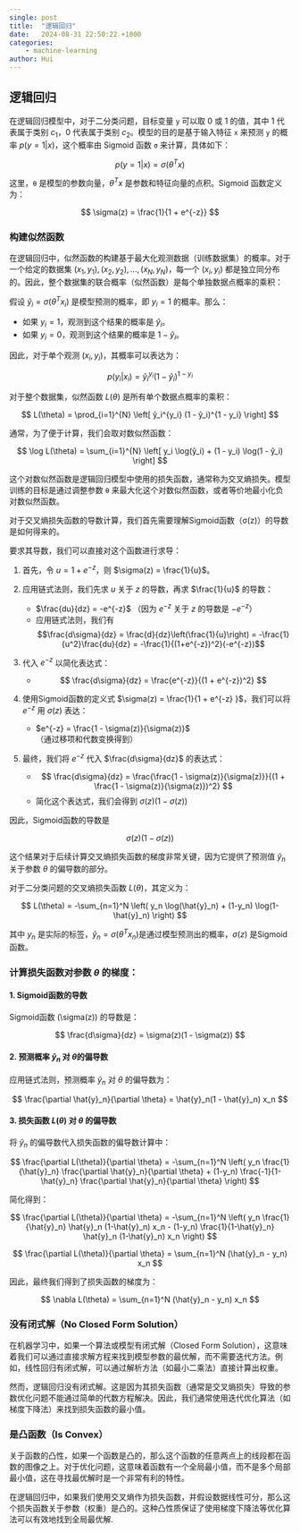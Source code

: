 ```yaml
---
single: post
title:  "逻辑回归"
date:   2024-08-31 22:50:22 +1000
categories: 
    - machine-learning
author: Hui
---
```



## 逻辑回归
在逻辑回归模型中，对于二分类问题，目标变量 `y` 可以取 0 或 1 的值，其中 1 代表属于类别 $c_1$，0 代表属于类别 $c_2$。模型的目的是基于输入特征 `x` 来预测 `y` 的概率 $p(y=1|x)$，这个概率由 Sigmoid 函数 `σ` 来计算，具体如下：

$$
p(y=1|x) = \sigma(\theta^T x)
$$

这里，`θ` 是模型的参数向量，$\theta^T x$ 是参数和特征向量的点积。Sigmoid 函数定义为：

$$
\sigma(z) = \frac{1}{1 + e^{-z}}
$$

### 构建似然函数

在逻辑回归中，似然函数的构建基于最大化观测数据（训练数据集）的概率。对于一个给定的数据集 ${(x_1, y_1),(x_2,y_2), ..., (x_N, y_N) }$，每一个 $(x_i, y_i)$ 都是独立同分布的。因此，整个数据集的联合概率（似然函数）是每个单独数据点概率的乘积：

假设 $ŷ_i = σ(θ^T x_i)$ 是模型预测的概率，即 $y_i = 1$ 的概率。那么：

- 如果 $y_i = 1$，观测到这个结果的概率是 $ŷ_i$。
- 如果 $y_i = 0$，观测到这个结果的概率是 $1 - ŷ_i$。

因此，对于单个观测 $(x_i, y_i)$，其概率可以表达为：

$$
p(y_i | x_i) = ŷ_i^{y_i} (1 - ŷ_i)^{1 - y_i}
$$

对于整个数据集，似然函数 $L(θ)$ 是所有单个数据点概率的乘积：

$$
L(\theta) = \prod_{i=1}^{N} \left[ ŷ_i^{y_i} (1 - ŷ_i)^{1 - y_i} \right]
$$

通常，为了便于计算，我们会取对数似然函数：

$$
\log L(\theta) = \sum_{i=1}^{N} \left[ y_i \log(ŷ_i) + (1 - y_i) \log(1 - ŷ_i) \right]
$$

这个对数似然函数是逻辑回归模型中使用的损失函数，通常称为交叉熵损失。模型训练的目标是通过调整参数 `θ` 来最大化这个对数似然函数，或者等价地最小化负对数似然函数。


对于交叉熵损失函数的导数计算，我们首先需要理解Sigmoid函数（σ(z)）的导数是如何得来的。

要求其导数，我们可以直接对这个函数进行求导：

1. 首先，令 $u = 1 + e^{-z}$，则 $\sigma(z) = \frac{1}{u}$。
2. 应用链式法则，我们先求 $u$ 关于 $z$ 的导数，再求 $\frac{1}{u}$ 的导数：
   - $\frac{du}{dz} = -e^{-z}$ （因为 $e^{-z}$ 关于 $z$ 的导数是 $-e^{-z}$）
   - 应用链式法则，我们有 $$\frac{d\sigma}{dz} = \frac{d}{dz}\left(\frac{1}{u}\right) = -\frac{1}{u^2}\frac{du}{dz} = -\frac{1}{(1+e^{-z})^2}(-e^{-z})$$

1. 代入 $e^{-z}$ 以简化表达式：
   - $$ \frac{d\sigma}{dz} = \frac{e^{-z}}{(1 + e^{-z})^2} $$

2. 使用Sigmoid函数的定义式 $\sigma(z) = \frac{1}{1 + e^{-z} }$，我们可以将 $e^{-z}$ 用 $\sigma(z)$ 表达：
   - $e^{-z} = \frac{1 - \sigma(z)}{\sigma(z)}$（通过移项和代数变换得到）

3. 最终，我们将 $e^{-z}$ 代入 $\frac{d\sigma}{dz}$ 的表达式：
   - $$ \frac{d\sigma}{dz} = \frac{\frac{1 - \sigma(z)}{\sigma(z)}}{(1 + \frac{1 - \sigma(z)}{\sigma(z)})^2} $$
   - 简化这个表达式，我们会得到 $\sigma(z)(1 - \sigma(z))$

因此，Sigmoid函数的导数是

$$ \sigma(z)(1 - \sigma(z)) $$

这个结果对于后续计算交叉熵损失函数的梯度非常关键，因为它提供了预测值 $\hat{y}_n$ 关于参数 $\theta$ 的偏导数的部分。


对于二分类问题的交叉熵损失函数 $L(\theta)$，其定义为：


$$
L(\theta) = -\sum_{n=1}^N \left( y_n \log(\hat{y}_n) + (1-y_n) \log(1-\hat{y}_n) \right)
$$

其中 $y_n$ 是实际的标签，$\hat{y}_n = \sigma(\theta^T x_n)$是通过模型预测出的概率，$\sigma(z)$ 是Sigmoid函数。

### 计算损失函数对参数 $\theta$ 的梯度：

#### 1. Sigmoid函数的导数
Sigmoid函数 \(\sigma(z)\) 的导数是：

$$
\frac{d\sigma}{dz} = \sigma(z)(1 - \sigma(z))
$$

#### 2. 预测概率 $\hat{y}_n$ 对 $\theta$的偏导数
应用链式法则，预测概率 $\hat{y}_n$ 对 $\theta$ 的偏导数为：

$$
\frac{\partial \hat{y}_n}{\partial \theta} = \hat{y}_n(1 - \hat{y}_n) x_n
$$

#### 3. 损失函数 $L(\theta)$ 对 $\theta$ 的偏导数
将 $\hat{y}_n$ 的偏导数代入损失函数的偏导数计算中：

$$
\frac{\partial L(\theta)}{\partial \theta} = -\sum_{n=1}^N \left( y_n \frac{1}{\hat{y}_n} \frac{\partial \hat{y}_n}{\partial \theta} + (1-y_n) \frac{-1}{1-\hat{y}_n} \frac{\partial \hat{y}_n}{\partial \theta} \right)
$$

简化得到：

$$
\frac{\partial L(\theta)}{\partial \theta} = -\sum_{n=1}^N \left( y_n \frac{1}{\hat{y}_n} \hat{y}_n (1-\hat{y}_n) x_n - (1-y_n) \frac{1}{1-\hat{y}_n} \hat{y}_n (1-\hat{y}_n) x_n \right)
$$

$$
\frac{\partial L(\theta)}{\partial \theta} = \sum_{n=1}^N (\hat{y}_n - y_n) x_n
$$

因此，最终我们得到了损失函数的梯度为：

$$
\nabla L(\theta) = \sum_{n=1}^N (\hat{y}_n - y_n) x_n
$$


### 没有闭式解（No Closed Form Solution）

在机器学习中，如果一个算法或模型有闭式解（Closed Form Solution），这意味着我们可以通过直接求解方程来找到模型参数的最优解，而不需要迭代方法。例如，线性回归有闭式解，可以通过解析方法（如最小二乘法）直接计算出权重。

然而，逻辑回归没有闭式解。这是因为其损失函数（通常是交叉熵损失）导致的参数优化问题不能通过简单的代数方程解决。因此，我们通常使用迭代优化算法（如梯度下降法）来找到损失函数的最小值。
### 是凸函数（Is Convex）

关于函数的凸性，如果一个函数是凸的，那么这个函数的任意两点上的线段都在函数的图像之上。对于优化问题，这意味着函数有一个全局最小值，而不是多个局部最小值，这在寻找最优解时是一个非常有利的特性。

在逻辑回归中，如果我们使用交叉熵作为损失函数，并假设数据线性可分，那么这个损失函数关于参数（权重）是凸的。这种凸性质保证了使用梯度下降法等优化算法可以有效地找到全局最优解.
